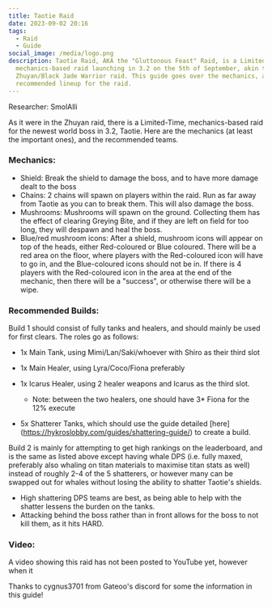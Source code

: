 ```yaml
---
title: Taotie Raid
date: 2023-09-02 20:16
tags:
  - Raid
  - Guide
social_image: /media/logo.png
description: Taotie Raid, AKA the "Gluttonous Feast" Raid, is a Limited-Time
  mechanics-based raid launching in 3.2 on the 5th of September, akin to the
  Zhuyan/Black Jade Warrior raid. This guide goes over the mechanics, and the
  recommended lineup for the raid.
---
```

Researcher: SmolAlli

As it were in the Zhuyan raid, there is a Limited-Time, mechanics-based raid for the newest world boss in 3.2, Taotie. Here are the mechanics (at least the important ones), and the recommended teams.

### Mechanics:

* Shield: Break the shield to damage the boss, and to have more damage dealt to the boss
* Chains: 2 chains will spawn on players within the raid. Run as far away from Taotie as you can to break them. This will also damage the boss.
* Mushrooms: Mushrooms will spawn on the ground. Collecting them has the effect of clearing Greying Bite, and if they are left on field for too long, they will despawn and heal the boss.
* Blue/red mushroom icons: After a shield, mushroom icons will appear on top of the heads, either Red-coloured or Blue coloured. There will be a red area on the floor, where players with the Red-coloured icon will have to go in, and the Blue-coloured icons should not be in. If there is 4 players with the Red-coloured icon in the area at the end of the mechanic, then there will be a "success", or otherwise there will be a wipe.

### Recommended Builds:

Build 1 should consist of fully tanks and healers, and should mainly be used for first clears. The roles go as follows:

* 1x Main Tank, using Mimi/Lan/Saki/whoever with Shiro as their third slot
* 1x Main Healer, using Lyra/Coco/Fiona preferably
* 1x Icarus Healer, using 2 healer weapons and Icarus as the third slot.

  * Note: between the two healers, one should have 3* Fiona for the 12% execute
* 5x Shatterer Tanks, which should use the guide detailed \[here](https://hykroslobby.com/guides/shattering-guide/) to create a build.

Build 2 is mainly for attempting to get high rankings on the leaderboard, and is the same as listed above except having whale DPS (i.e. fully maxed, preferably also whaling on titan materials to maximise titan stats as well) instead of roughly 2-4 of the 5 shatterers, or however many can be swapped out for whales without losing the ability to shatter Taotie's shields.

* High shattering DPS teams are best, as being able to help with the shatter lessens the burden on the tanks.
* Attacking behind the boss rather than in front allows for the boss to not kill them, as it hits HARD.

### Video:

A video showing this raid has not been posted to YouTube yet, however when it



Thanks to cygnus3701 from Gateoo's discord for some the information in this guide!